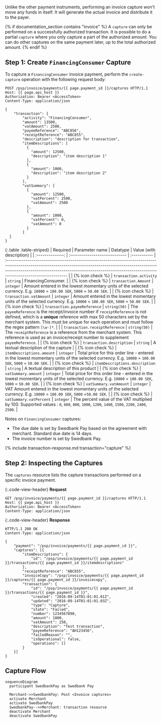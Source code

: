 Unlike the other payment instruments, performing an invoice capture won't move
any funds in itself. It will generate the actual invoice and distribute it to
the payer.

{% if documentation_section contains "invoice" %}
A `capture` can only be performed on a successfully authorized transaction.
It is possible to do a partial `capture` where you only capture a part of the
authorized amount. You can do other captures on the same payment later, up to
the total authorized amount.
{% endif %}

## Step 1: Create `FinancingConsumer` Capture

To capture a `FinancingConsumer` invoice payment, perform the `create-capture`
operation with the following request body:

```http
POST /psp/invoice/payments/{{ page.payment_id }}/captures HTTP/1.1
Host: {{ page.api_host }}
Authorization: Bearer <AccessToken>
Content-Type: application/json

{
    "transaction": {
        "activity": "FinancingConsumer",
        "amount": 13500,
        "vatAmount": 2500,
        "payeeReference": "ABC856",
        "receiptReference": "ABC855",
        "description": "description for transaction",
        "itemDescriptions": [
          {
            "amount": 12500,
            "description": "item description 1"
          },
          {
            "amount": 1000,
            "description": "item description 2"
          }
        ],
        "vatSummary": [
          {
            "amount": 12500,
            "vatPercent": 2500,
            "vatAmount": 2500
          },
          {
            "amount": 1000,
            "vatPercent": 0,
            "vatAmount": 0
          }
        ]
  }
}
```

{:.table .table-striped}
|     Required     | Parameter name                 | Datatype     | Value (with description)                                                                                                                                                                                                                                                   |
| :--------------: | :----------------------------- | :----------- | :------------------------------------------------------------------------------------------------------------------------------------------------------------------------------------------------------------------------------------------------------------------------- |
| {% icon check %}︎ | `transaction.activity`         | `string`     | FinancingConsumer.                                                                                                                                                                                                                                                         |
| {% icon check %}︎ | `transaction.Amount`           | `integer`    | Amount entered in the lowest momentary units of the selected currency. E.g. `10000` = `100.00 SEK`, `5000` = `50.00 SEK`.                                                                                                                                                  |
| {% icon check %}︎ | `transaction.vatAmount`        | `integer`    | Amount entered in the lowest momentary units of the selected currency. E.g. `10000` = `100.00 SEK`, `5000` = `50.00 SEK`.                                                                                                                                                  |
| {% icon check %}︎ | `transaction.payeeReference`   | `string(50)` | The `payeeReference` is the receipt/invoice number if `receiptReference` is not defined, which is a **unique** reference with max 50 characters set by the merchant system. This must be unique for each operation and must follow the regex pattern `[\w-]*`. |
|                  | `transaction.receiptReference` | `string(50)` | The `receiptReference` is a reference from the merchant system. This reference is used as an invoice/receipt number to supplement `payeeReference`.                                                                                                                        |
| {% icon check %}︎ | `transaction.description`      | `string`     | A textual description of the capture                                                                                                                                                                                                                                       |
| {% icon check %}︎ | `itemDescriptions.amount`      | `integer`    | Total price for this order line - entered in the lowest momentary units of the selected currency. E.g. `10000` = `100.00 SEK`, `5000` = `50.00 SEK`.                                                                                                                       |
| {% icon check %}︎ | `itemDescriptions.description` | `string`     | A textual description of this product                                                                                                                                                                                                                                      |
| {% icon check %}︎ | `vatSummary.amount`            | `integer`    | Total price for this order line - entered in the lowest momentary units of the selected currency. E.g. `10000` = `100.00 SEK`, `5000` = `50.00 SEK`.                                                                                                                       |
| {% icon check %}︎ | `vatSummary.vatAmount`         | `integer`    | VAT Amount entered in the lowest momentary units of the selected currency. E.g. `10000` = `100.00 SEK`, `5000` =`50.00 SEK`.                                                                                                                                               |
| {% icon check %}︎ | `vatSummary.vatPercent`        | `integer`     | The percent value of the VAT multiplied by 100. Supported values : `0`, `600`, `800`, `1000`, `1200`, `1400`, `1500`, `2200`, `2400`, `2500`.                                                                                                                                               |

Notes on `FinancingConsumer` captures:

*   The due date is set by Swedbank Pay based on the agreement with merchant.
    Standard due date is 14 days.
*   The invoice number is set by Swedbank Pay.

{% include transaction-response.md transaction="capture" %}

## Step 2: Inspecting the Captures

The `captures` resource lists the capture transactions performed on a
specific invoice payment.

{:.code-view-header}
**Request**

```http
GET /psp/invoice/payments/{{ page.payment_id }}/captures HTTP/1.1
Host: {{ page.api_host }}
Authorization: Bearer <AccessToken>
Content-Type: application/json
```

{:.code-view-header}
**Response**

```http
HTTP/1.1 200 OK
Content-Type: application/json

{
    "payment": "/psp/invoice/payments/{{ page.payment_id }}",
    "captures": [{
        "itemDescriptions": {
            "id": "/psp/invoice/payments/{{ page.payment_id }}/transactions/{{ page.payment_id }}/itemdescriptions"
        },
        "receiptReference": "ABC855",
        "invoiceCopy": "/psp/invoice/payments/{{ page.payment_id }}/captures/{{ page.payment_id }}/invoicecopy",
        "transaction": {
            "id": "/psp/invoice/payments/{{ page.payment_id }}/transactions/{{ page.payment_id }}",
            "created": "2016-09-14T01:01:01.01Z",
            "updated": "2016-09-14T01:01:01.03Z",
            "type": "Capture",
            "state": "Failed",
            "number": 1234567890,
            "amount": 1000,
            "vatAmount": 250,
            "description": "Test transaction",
            "payeeReference": "AH123456",
            "failedReason": "",
            "isOperational": false,
            "operations": []
        }
    }]
}
```

## Capture Flow

```mermaid
sequenceDiagram
  participant SwedbankPay as Swedbank Pay

  Merchant->>SwedbankPay: Post <Invoice captures>
  activate Merchant
  activate SwedbankPay
  SwedbankPay-->>Merchant: transaction resource
  deactivate Merchant
  deactivate SwedbankPay
```
